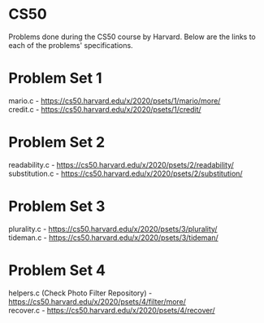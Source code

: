 # CS50
Problems done during the CS50 course by Harvard. Below are the links to each of the problems' specifications. 

# Problem Set 1
mario.c - https://cs50.harvard.edu/x/2020/psets/1/mario/more/ <br />
credit.c - https://cs50.harvard.edu/x/2020/psets/1/credit/ <br />

# Problem Set 2
readability.c - https://cs50.harvard.edu/x/2020/psets/2/readability/ <br />
substitution.c - https://cs50.harvard.edu/x/2020/psets/2/substitution/ <br />

# Problem Set 3
plurality.c - https://cs50.harvard.edu/x/2020/psets/3/plurality/ <br />
tideman.c - https://cs50.harvard.edu/x/2020/psets/3/tideman/ <br />

# Problem Set 4
helpers.c (Check Photo Filter Repository) - https://cs50.harvard.edu/x/2020/psets/4/filter/more/ <br />
recover.c - https://cs50.harvard.edu/x/2020/psets/4/recover/ <br />
